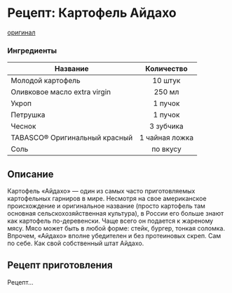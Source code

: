 # Рецепт: Картофель Айдахо
[оригинал](https://eda.ru/recepty/osnovnye-blyuda/kartofel-ajdaho-30625)

### Ингредиенты
|Название|Количество|
|--------|:---------:|
|Молодой картофель|10 штук|
|Оливковое масло extra virgin|250 мл|
|Укроп|1 пучок|
|Петрушка|1 пучок|
|Чеснок|3 зубчика|
|TABASCO® Оригинальный красный|1 чайная ложка|
|Соль|по вкусу|


## Описание
Картофель «Айдахо» — один из самых часто приготовляемых картофельных гарниров в мире. Несмотря на свое американское происхождение и оригинальное название (просто картофель там основная сельскохозяйственная культура), в России его больше знают как картофель по-деревенски. Чаще всего он подается к жареному мясу. Мясо может быть в любой форме: стейк, бургер, тонкая соломка. Впрочем, «Айдахо» вполне убедителен и без протеиновых скреп. Сам по себе. Как свой собственный штат Айдахо.
## Рецепт приготовления
Рецепт...